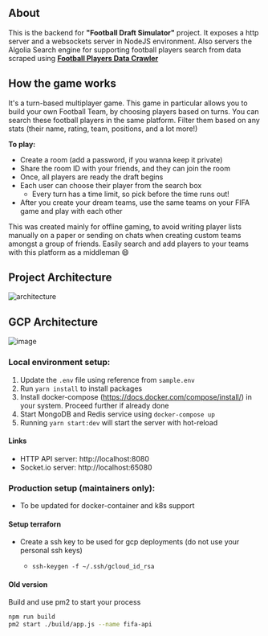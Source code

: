 ## About

This is the backend for **"Football Draft Simulator"** project. It exposes a http server and a websockets server in NodeJS environment. Also servers the Algolia Search engine for supporting football players search from data scraped using **[Football Players Data Crawler](https://github.com/sauravhiremath/fifa-stats-crawler)**

## How the game works

It's a turn-based multiplayer game. This game in particular allows you to build your own Football Team, by choosing players based on turns. You can search these football players in the same platform. Filter them based on any stats (their name, rating, team, positions, and a lot more!)

**To play:**

-   Create a room (add a password, if you wanna keep it private)
-   Share the room ID with your friends, and they can join the room
-   Once, all players are ready the draft begins
-   Each user can choose their player from the search box
    -   Every turn has a time limit, so pick before the time runs out!
-   After you create your dream teams, use the same teams on your FIFA game and play with each other

This was created mainly for offline gaming, to avoid writing player lists manually on a paper or sending on chats when creating custom teams amongst a group of friends. Easily search and add players to your teams with this platform as a middleman :smile:

## Project Architecture

![architecture](https://miro.medium.com/max/1400/1*QEqiWlUQaaJ1DsjEUhN4dA.png)

## GCP Architecture

![image](https://user-images.githubusercontent.com/28642011/124379112-b140f800-dcd2-11eb-9e2b-c67a8ed42d64.png)

### Local environment setup:

1. Update the `.env` file using reference from `sample.env`
2. Run `yarn install` to install packages
3. Install docker-compose (https://docs.docker.com/compose/install/) in your system. Proceed further if already done
4. Start MongoDB and Redis service using `docker-compose up`
5. Running `yarn start:dev` will start the server with hot-reload

#### Links

-   HTTP API server: http://localhost:8080
-   Socket.io server: http://localhost:65080

### Production setup (maintainers only):

-   To be updated for docker-container and k8s support

#### Setup terraforn

-   Create a ssh key to be used for gcp deployments (do not use your personal ssh keys)
    -   ```
        ssh-keygen -f ~/.ssh/gcloud_id_rsa
        ```

#### Old version

Build and use pm2 to start your process

```bash
npm run build
pm2 start ./build/app.js --name fifa-api
```